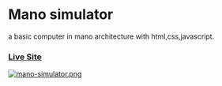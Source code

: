 # Mano simulator
a basic computer in mano architecture with html,css,javascript.
### [Live Site](https://hadis98.github.io/Mano-simulator)
[![mano-simulator.png](https://i.postimg.cc/XJprNdzk/mano-simulator.png)](https://postimg.cc/tZGq2Zys)

